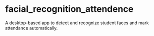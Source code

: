 # facial_recognition_attendence
A desktop-based app to detect and recognize student faces and mark attendance automatically.
